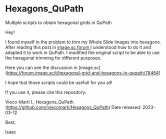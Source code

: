# Hexagons_QuPath
Multiple scripts to obtain hexagonal grids in QuPath


Hey!

I found myself in the problem to trim my Whole Slide Images into hexagons. After reading this post in [ image.sc forum ](https://forum.image.sc/t/hexagonal-grid-roi-macro/31465/2) I understood how to do it and adapted it to work in QuPath. I modified the original script to be able to use the hexagonal trimming for different purposes. 

Here you can see the discussion in [image.sc] (https://forum.image.sc/t/hexagonal-grid-and-hexagons-in-qupath/78464) 


I hope that those scripts could be usefull for you all!

If you use it, please cite this repository:

Vieco-Martí I., Hexagons_QuPath (https://github.com/iviecomarti/Hexagons_QuPath) Date released: 2023-03-12



Best,

Isaac 

